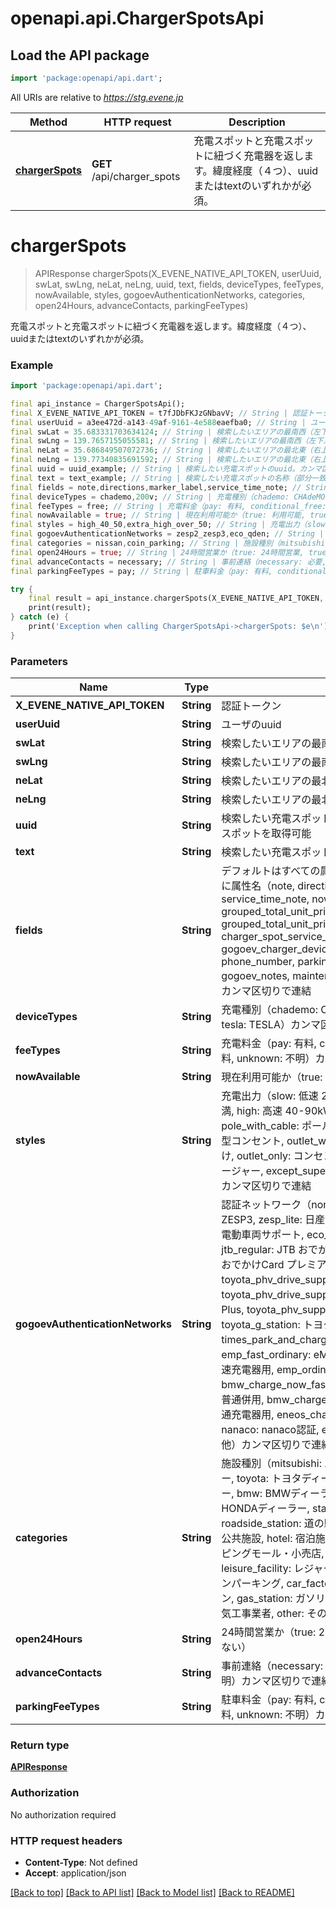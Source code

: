 # openapi.api.ChargerSpotsApi

## Load the API package
```dart
import 'package:openapi/api.dart';
```

All URIs are relative to *https://stg.evene.jp*

Method | HTTP request | Description
------------- | ------------- | -------------
[**chargerSpots**](ChargerSpotsApi.md#chargerspots) | **GET** /api/charger_spots | 充電スポットと充電スポットに紐づく充電器を返します。緯度経度（４つ）、uuidまたはtextのいずれかが必須。


# **chargerSpots**
> APIResponse chargerSpots(X_EVENE_NATIVE_API_TOKEN, userUuid, swLat, swLng, neLat, neLng, uuid, text, fields, deviceTypes, feeTypes, nowAvailable, styles, gogoevAuthenticationNetworks, categories, open24Hours, advanceContacts, parkingFeeTypes)

充電スポットと充電スポットに紐づく充電器を返します。緯度経度（４つ）、uuidまたはtextのいずれかが必須。

### Example
```dart
import 'package:openapi/api.dart';

final api_instance = ChargerSpotsApi();
final X_EVENE_NATIVE_API_TOKEN = t7fJDbFKJzGNbavV; // String | 認証トークン
final userUuid = a3ee472d-a143-49af-9161-4e588eaefba0; // String | ユーザのuuid
final swLat = 35.683331703634124; // String | 検索したいエリアの最南西（左下）の緯度
final swLng = 139.7657155055581; // String | 検索したいエリアの最南西（左下）の経度
final neLat = 35.686849507072736; // String | 検索したいエリアの最北東（右上）の緯度
final neLng = 139.77340835691592; // String | 検索したいエリアの最北東（右上）の経度
final uuid = uuid_example; // String | 検索したい充電スポットのuuid。カンマ区切りで連結して複数スポットを取得可能
final text = text_example; // String | 検索したい充電スポットの名称（部分一致で検索）
final fields = note,directions,marker_label,service_time_note; // String | デフォルトはすべての属性を返却、絞り込みたい場合はfieldsに属性名（note, directions, marker_label, images, service_time_note, now_available, grouped_total_unit_prices_this_month_next_month, grouped_total_unit_prices_this_month_next_month_by_user, charger_spot_service_times, charger_devices, gogoev_charger_devices, address, facility_type, phone_number, parking_fee, advance_contact, gogoev_notes, maintenance_note, maintenance_status）をカンマ区切りで連結
final deviceTypes = chademo,200v; // String | 充電種別（chademo: CHAdeMO, 100v: 100V, 200v: 200V, tesla: TESLA）カンマ区切りで連結
final feeTypes = free; // String | 充電料金（pay: 有料, conditional_free: 条件付き無料, free: 無料, unknown: 不明）カンマ区切りで連結
final nowAvailable = true; // String | 現在利用可能か（true: 利用可能, true以外：不明、利用不可）
final styles = high_40_50,extra_high_over_50; // String | 充電出力（slow: 低速 20kW未満, medium: 中速 20-40kW未満, high: 高速 40-90kW未満, extra_high: 90kW以上, pole_with_cable: ポール型ケーブル付き, pole_outlet: ポール型コンセント, outlet_with_cable: コンセントにケーブル後付け, outlet_only: コンセントのみ, super_charger: スーパーチャージャー, except_super_charger: スーパーチャージャー以外）カンマ区切りで連結
final gogoevAuthenticationNetworks = zesp2_zesp3,eco_qden; // String | 認証ネットワーク（none: なし, zesp2_zesp3: 日産 ZESP2 / ZESP3, zesp_lite: 日産 ZESP ライト, mitsubishi: 三菱自動車 電動車両サポート, eco_qden: エネゲート エコQ電, jtb_regular: JTB おでかけCard レギュラー, jtb_premiere: JTB おでかけCard プレミア, evss: EVSSネットワーク, toyota_phv_drive_support: トヨタ PHV DriveSupport, toyota_phv_drive_support_plus: トヨタ PHV DriveSupport Plus, toyota_phv_support: トヨタ PHV充電サポート, toyota_g_station: トヨタ G-Station, waon: イオン WAON, times_park_and_charge: タイムズ パーク＆チャージ会員, emp_fast_ordinary: eMP 急速・普通併用, emp_fast: eMP 急速充電器用, emp_ordinary: eMP 普通充電器用, bmw_charge_now_fast_ordinary: BMW ChargeNow 急速・普通併用, bmw_charge_now_ordinary: BMW ChargeNow 普通充電器用, eneos_charge_plus: ENEOS ChargePlus, nanaco: nanaco認証, enechange: ENECHANGE, other: その他）カンマ区切りで連結
final categories = nissan,coin_parking; // String | 施設種別（mitsubishi: 三菱ディーラー, nissan: 日産ディーラー, toyota: トヨタディーラー, mercedes: メルセデスディーラー, bmw: BMWディーラー, vw: VWディーラー, honda: HONDAディーラー, station_airport: 駅・空港, roadside_station: 道の駅, sa: サービスエリア, public_facility: 公共施設, hotel: 宿泊施設・温浴施設, shopping_mall: ショッピングモール・小売店, convenience_store: コンビニ, leisure_facility: レジャー・スポーツ施設, coin_parking: コインパーキング, car_factory: 自動車工場, restaurant: レストラン, gas_station: ガソリンスタンド, electrical_contractor: 電気工事業者, other: その他）カンマ区切りで連結
final open24Hours = true; // String | 24時間営業か（true: 24時間営業, true以外：24時間営業ではない）
final advanceContacts = necessary; // String | 事前連絡（necessary: 必要, unnecessary: 不要, unknown: 不明）カンマ区切りで連結
final parkingFeeTypes = pay; // String | 駐車料金（pay: 有料, conditional_free: 条件付き無料, free: 無料, unknown: 不明）カンマ区切りで連結

try {
    final result = api_instance.chargerSpots(X_EVENE_NATIVE_API_TOKEN, userUuid, swLat, swLng, neLat, neLng, uuid, text, fields, deviceTypes, feeTypes, nowAvailable, styles, gogoevAuthenticationNetworks, categories, open24Hours, advanceContacts, parkingFeeTypes);
    print(result);
} catch (e) {
    print('Exception when calling ChargerSpotsApi->chargerSpots: $e\n');
}
```

### Parameters

Name | Type | Description  | Notes
------------- | ------------- | ------------- | -------------
 **X_EVENE_NATIVE_API_TOKEN** | **String**| 認証トークン | 
 **userUuid** | **String**| ユーザのuuid | [optional] 
 **swLat** | **String**| 検索したいエリアの最南西（左下）の緯度 | [optional] 
 **swLng** | **String**| 検索したいエリアの最南西（左下）の経度 | [optional] 
 **neLat** | **String**| 検索したいエリアの最北東（右上）の緯度 | [optional] 
 **neLng** | **String**| 検索したいエリアの最北東（右上）の経度 | [optional] 
 **uuid** | **String**| 検索したい充電スポットのuuid。カンマ区切りで連結して複数スポットを取得可能 | [optional] 
 **text** | **String**| 検索したい充電スポットの名称（部分一致で検索） | [optional] 
 **fields** | **String**| デフォルトはすべての属性を返却、絞り込みたい場合はfieldsに属性名（note, directions, marker_label, images, service_time_note, now_available, grouped_total_unit_prices_this_month_next_month, grouped_total_unit_prices_this_month_next_month_by_user, charger_spot_service_times, charger_devices, gogoev_charger_devices, address, facility_type, phone_number, parking_fee, advance_contact, gogoev_notes, maintenance_note, maintenance_status）をカンマ区切りで連結 | [optional] 
 **deviceTypes** | **String**| 充電種別（chademo: CHAdeMO, 100v: 100V, 200v: 200V, tesla: TESLA）カンマ区切りで連結 | [optional] 
 **feeTypes** | **String**| 充電料金（pay: 有料, conditional_free: 条件付き無料, free: 無料, unknown: 不明）カンマ区切りで連結 | [optional] 
 **nowAvailable** | **String**| 現在利用可能か（true: 利用可能, true以外：不明、利用不可） | [optional] 
 **styles** | **String**| 充電出力（slow: 低速 20kW未満, medium: 中速 20-40kW未満, high: 高速 40-90kW未満, extra_high: 90kW以上, pole_with_cable: ポール型ケーブル付き, pole_outlet: ポール型コンセント, outlet_with_cable: コンセントにケーブル後付け, outlet_only: コンセントのみ, super_charger: スーパーチャージャー, except_super_charger: スーパーチャージャー以外）カンマ区切りで連結 | [optional] 
 **gogoevAuthenticationNetworks** | **String**| 認証ネットワーク（none: なし, zesp2_zesp3: 日産 ZESP2 / ZESP3, zesp_lite: 日産 ZESP ライト, mitsubishi: 三菱自動車 電動車両サポート, eco_qden: エネゲート エコQ電, jtb_regular: JTB おでかけCard レギュラー, jtb_premiere: JTB おでかけCard プレミア, evss: EVSSネットワーク, toyota_phv_drive_support: トヨタ PHV DriveSupport, toyota_phv_drive_support_plus: トヨタ PHV DriveSupport Plus, toyota_phv_support: トヨタ PHV充電サポート, toyota_g_station: トヨタ G-Station, waon: イオン WAON, times_park_and_charge: タイムズ パーク＆チャージ会員, emp_fast_ordinary: eMP 急速・普通併用, emp_fast: eMP 急速充電器用, emp_ordinary: eMP 普通充電器用, bmw_charge_now_fast_ordinary: BMW ChargeNow 急速・普通併用, bmw_charge_now_ordinary: BMW ChargeNow 普通充電器用, eneos_charge_plus: ENEOS ChargePlus, nanaco: nanaco認証, enechange: ENECHANGE, other: その他）カンマ区切りで連結 | [optional] 
 **categories** | **String**| 施設種別（mitsubishi: 三菱ディーラー, nissan: 日産ディーラー, toyota: トヨタディーラー, mercedes: メルセデスディーラー, bmw: BMWディーラー, vw: VWディーラー, honda: HONDAディーラー, station_airport: 駅・空港, roadside_station: 道の駅, sa: サービスエリア, public_facility: 公共施設, hotel: 宿泊施設・温浴施設, shopping_mall: ショッピングモール・小売店, convenience_store: コンビニ, leisure_facility: レジャー・スポーツ施設, coin_parking: コインパーキング, car_factory: 自動車工場, restaurant: レストラン, gas_station: ガソリンスタンド, electrical_contractor: 電気工事業者, other: その他）カンマ区切りで連結 | [optional] 
 **open24Hours** | **String**| 24時間営業か（true: 24時間営業, true以外：24時間営業ではない） | [optional] 
 **advanceContacts** | **String**| 事前連絡（necessary: 必要, unnecessary: 不要, unknown: 不明）カンマ区切りで連結 | [optional] 
 **parkingFeeTypes** | **String**| 駐車料金（pay: 有料, conditional_free: 条件付き無料, free: 無料, unknown: 不明）カンマ区切りで連結 | [optional] 

### Return type

[**APIResponse**](APIResponse.md)

### Authorization

No authorization required

### HTTP request headers

 - **Content-Type**: Not defined
 - **Accept**: application/json

[[Back to top]](#) [[Back to API list]](../README.md#documentation-for-api-endpoints) [[Back to Model list]](../README.md#documentation-for-models) [[Back to README]](../README.md)

